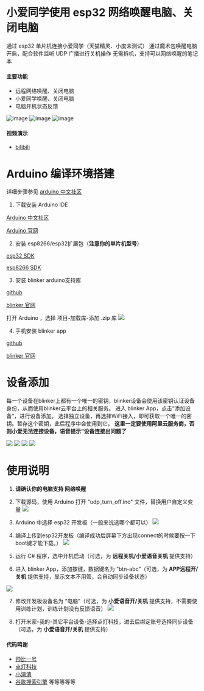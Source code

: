 # 小爱同学使用 esp32 网络唤醒电脑、关闭电脑

通过 esp32 单片机连接小爱同学（天猫精灵、小度未测试）
通过魔术包唤醒电脑开启，配合软件监听 UDP 广播进行关机操作
无需拆机，支持可以网络唤醒的笔记本

#### 主要功能
- 远程网络唤醒、关闭电脑
- 小爱同学唤醒、关闭电脑
- 电脑开机状态反馈

![image](https://github.com/tty228/Python-100-Days/blob/master/res/udp_turn_off_1.png)
![image](https://github.com/tty228/Python-100-Days/blob/master/res/udp_turn_off_2.png)
![image](https://github.com/tty228/Python-100-Days/blob/master/res/udp_turn_off_3.png)

#### 视频演示
- [bilibili](https://www.bilibili.com/video/BV1bt4y1r7Uu/) 

# Arduino 编译环境搭建

详细步骤参见  [arduino 中文社区](https://www.arduino.cn/thread-83174-1-1.html "arduino中文社区")

1. 下载安装 Arduino IDE

[Arduino 中文社区](https://www.arduino.cn/thread-5838-1-1.html "Arduino 中文社区")

[Arduino 官网](https://www.arduino.cc/en/software "Arduino 官网")


2. 安装 esp8266/esp32扩展包（**注意你的单片机型号**）

[esp32 SDK](https://www.arduino.cn/thread-81194-1-1.html "esp32 SDK")

[esp8266 SDK](https://www.arduino.cn/thread-76029-1-1.html "esp8266 SDK")


3. 安装 blinker arduino支持库

[github](https://github.com/blinker-iot/blinker-library/archive/master.zip "github")

[blinker 官网](https://diandeng.tech/doc/sdk-download "blinker 官网")

 打开 Arduino ，选择 项目-加载库-添加 .zip 库
![](https://github.com/tty228/Python-100-Days/blob/master/res/udp_turn_off_10.jpg)

4. 手机安装 blinker app

[github](https://github.com/blinker-iot/app-release/releases "github")

[blinker 官网](https://diandeng.tech/home "blinker 官网")


# 设备添加
每一个设备在blinker上都有一个唯一的密钥，blinker设备会使用该密钥认证设备身份，从而使用blinker云平台上的相关服务。
进入 blinker App，点击“添加设备”，进行设备添加。
选择独立设备，再选择WiFi接入，即可获取一个唯一的密钥。暂存这个密钥，此后程序中会使用到它。
**这里一定要使用阿里云服务商，否则小爱无法连接设备，语音提示“设备连接出问题了**

![](https://github.com/tty228/Python-100-Days/blob/master/res/udp_turn_off_1.jpg)
![](https://github.com/tty228/Python-100-Days/blob/master/res/udp_turn_off_2.jpg)
![](https://github.com/tty228/Python-100-Days/blob/master/res/udp_turn_off_3.jpg)
![](https://github.com/tty228/Python-100-Days/blob/master/res/udp_turn_off_4.jpg)

# 使用说明

1. **请确认你的电脑支持 网络唤醒**

2. 下载源码，使用 Arduino 打开 "udp_turn_off.ino" 文件，替换用户自定义变量
![](https://github.com/tty228/Python-100-Days/blob/master/res/udp_turn_off_6.jpg)

3. Arduino 中选择 esp32 开发板（一般来说选哪个都可以）
![](https://github.com/tty228/Python-100-Days/blob/master/res/udp_turn_off_5.jpg)

4. 编译上传到esp32开发板（编译成功后屏幕下方出现connect的时候要按一下boot键才能下载。）
![](https://github.com/tty228/Python-100-Days/blob/master/res/udp_turn_off_7.jpg)

5. 运行 C# 程序，选中开机启动（可选，为 **远程关机/小爱语音关机** 提供支持）

6. 进入 blinker App，添加按键，数据键名为 “btn-abc”（可选，为 **APP远程开/关机** 提供支持，显示文本不用管，会自动同步设备状态）

![](https://github.com/tty228/Python-100-Days/blob/master/res/udp_turn_off_8.jpg)

7. 修改开发板设备名为 “电脑”（可选，为 **小爱语音开/关机** 提供支持，不需要使用训练计划，训练计划没有反馈语音）
![](https://github.com/tty228/Python-100-Days/blob/master/res/udp_turn_off_9.jpg)

8. 打开米家-我的-其它平台设备-选择点灯科技，进去后绑定账号选择同步设备（可选，为 **小爱语音开/关机** 提供支持）


#### 代码鸣谢
- [帅比一号](https://post.smzdm.com/p/aoown0g7/) 
- [点灯科技](https://diandeng.tech/home) 
- [小渣渣](https://www.itsvse.com/thread-4806-1-4.html) 
- [谷歌搜索引擎](https://google.com/ncr) 
  等等等等等
